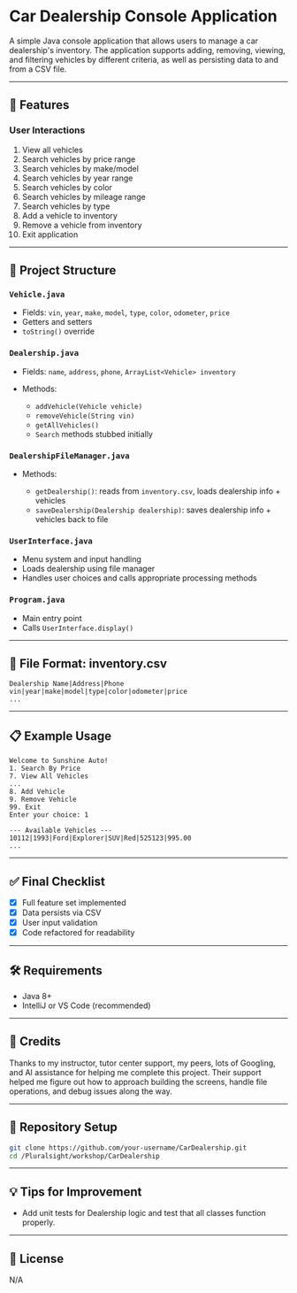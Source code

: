 # Car Dealership Console Application

A simple Java console application that allows users to manage a car dealership's inventory. The application supports adding, removing, viewing, and filtering vehicles by different criteria, as well as persisting data to and from a CSV file.

---

## 🚀 Features

### User Interactions

1. View all vehicles
2. Search vehicles by price range
3. Search vehicles by make/model
4. Search vehicles by year range
5. Search vehicles by color
6. Search vehicles by mileage range
7. Search vehicles by type
8. Add a vehicle to inventory
9. Remove a vehicle from inventory
10. Exit application

---

## 🧱 Project Structure

### `Vehicle.java`

* Fields: `vin`, `year`, `make`, `model`, `type`, `color`, `odometer`, `price`
* Getters and setters
* `toString()` override

### `Dealership.java`

* Fields: `name`, `address`, `phone`, `ArrayList<Vehicle> inventory`
* Methods:

  * `addVehicle(Vehicle vehicle)`
  * `removeVehicle(String vin)`
  * `getAllVehicles()`
  * `Search` methods stubbed initially

### `DealershipFileManager.java`

* Methods:

  * `getDealership()`: reads from `inventory.csv`, loads dealership info + vehicles
  * `saveDealership(Dealership dealership)`: saves dealership info + vehicles back to file

### `UserInterface.java`

* Menu system and input handling
* Loads dealership using file manager
* Handles user choices and calls appropriate processing methods

### `Program.java`

* Main entry point
* Calls `UserInterface.display()`

---

## 💾 File Format: inventory.csv

```
Dealership Name|Address|Phone
vin|year|make|model|type|color|odometer|price
...
```

---

## 📋 Example Usage

```
Welcome to Sunshine Auto!
1. Search By Price
7. View All Vehicles
...
8. Add Vehicle
9. Remove Vehicle
99. Exit
Enter your choice: 1

--- Available Vehicles ---
10112|1993|Ford|Explorer|SUV|Red|525123|995.00
...
```

---

## ✅ Final Checklist

* [x] Full feature set implemented
* [x] Data persists via CSV
* [x] User input validation
* [x] Code refactored for readability

---

## 🛠 Requirements

* Java 8+
* IntelliJ or VS Code (recommended)

---

## 🧠 Credits

Thanks to my instructor, tutor center support, my peers, lots of Googling, and AI assistance for helping me complete this project. Their support helped me figure out how to approach building the screens, handle file operations, and debug issues along the way.

---

## 📁 Repository Setup

```bash
git clone https://github.com/your-username/CarDealership.git
cd /Pluralsight/workshop/CarDealership

```

---

## 💡 Tips for Improvement

* Add unit tests for Dealership logic and test that all classes function  properly.

---

## 📌 License

N/A
